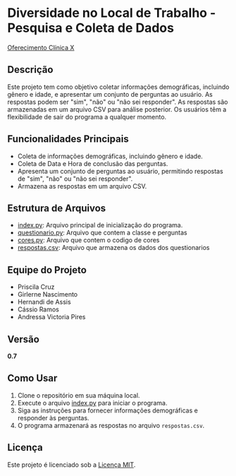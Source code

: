 # Diversidade no Local de Trabalho - Pesquisa e Coleta de Dados

[Oferecimento Clínica X](imagens/logo.jpg)


## Descrição

Este projeto tem como objetivo coletar informações demográficas, incluindo gênero e idade, e apresentar um conjunto de perguntas ao usuário. As respostas podem ser "sim", "não" ou "não sei responder". As respostas são armazenadas em um arquivo CSV para análise posterior. Os usuários têm a flexibilidade de sair do programa a qualquer momento.

## Funcionalidades Principais

- Coleta de informações demográficas, incluindo gênero e idade.
- Coleta de Data e Hora de conclusão das perguntas.
- Apresenta um conjunto de perguntas ao usuário, permitindo respostas de "sim", "não" ou "não sei responder".
- Armazena as respostas em um arquivo CSV.

## Estrutura de Arquivos

- [index.py](index.py): Arquivo principal de inicialização do programa.
- [questionario.py](questionario.py): Arquivo que contem a classe e perguntas
- [cores.py](cores.py): Arquivo que contem o codigo de cores
- [respostas.csv](respostas.csv): Arquivo que armazena os dados dos questionarios

## Equipe do Projeto

- Priscila Cruz
- Girlerne Nascimento
- Hernandi de Assis
- Cássio Ramos
- Andressa Victoria Pires

## Versão

**0.7**

## Como Usar

1. Clone o repositório em sua máquina local.
2. Execute o arquivo [index.py](index.py) para iniciar o programa.
3. Siga as instruções para fornecer informações demográficas e responder às perguntas.
4. O programa armazenará as respostas no arquivo `respostas.csv`.

## Licença

Este projeto é licenciado sob a [Licença MIT](LICENSE).
